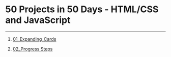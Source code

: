 50 Projects in 50 Days - HTML/CSS and JavaScript
================================================

***

1. [01_Expanding_Cards](https://deni007a.github.io/50-Projects-In-50-Days---HTML-CSS-JavaScript/01_Expanding_Cards/)

2. [02_Progress Steps](https://deni007a.github.io/50-Projects-In-50-Days---HTML-CSS-JavaScript/02_Progress_Steps/)





